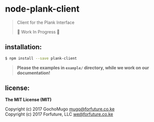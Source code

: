 # node-plank-client

> Client for the Plank Interface
>
> :construction: Work In Progress :construction:


## installation:

```bash
$ npm install --save plank-client
```

> **Please the examples in `example/` directory, while we work on
> our documentation!**


## license:

**The MIT License (MIT)**

Copyright (c) 2017 GochoMugo <mugo@forfuture.co.ke><br/>
Copyright (c) 2017 Forfuture, LLC <we@forfuture.co.ke>
